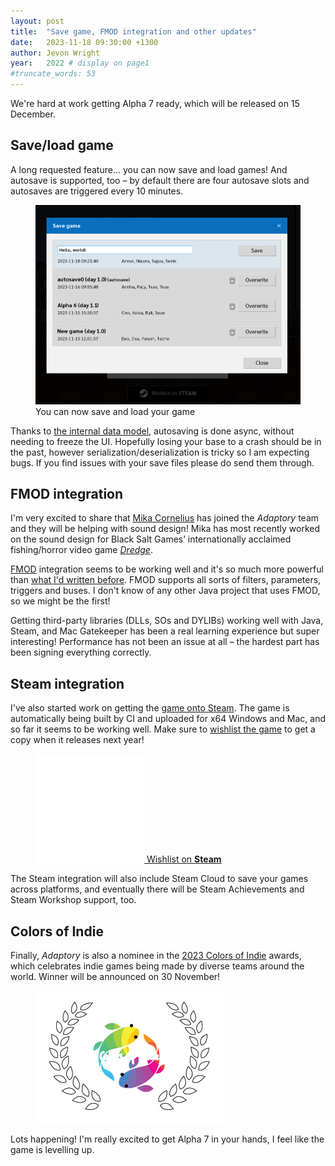 ```yaml
---
layout: post
title:  "Save game, FMOD integration and other updates"
date:   2023-11-18 09:30:00 +1300
author: Jevon Wright
year:   2022 # display on page1
#truncate_words: 53
---
```


We're hard at work getting Alpha 7 ready, which will be released on 15 December.

## Save/load game

A long requested feature... you can now save and load games! And autosave is supported,
too – by default there are four autosave slots and autosaves are triggered every 10 minutes.

<figure class="image">
  <a href="/assets/screenshots/2023-11-18-save-game.png"><img src="/assets/screenshots/2023-11-18-save-game.png"></a>
  <figcaption>You can now save and load your game</figcaption>
</figure>

Thanks to [the internal data model](/2023/06/05/new-data-model),
autosaving is done async, without needing to freeze the UI.
Hopefully losing your base to a crash should be in the past,
however serialization/deserialization is tricky so I am expecting bugs.
If you find issues with your save files please do send them through.

## FMOD integration

I'm very excited to share that [Mika Cornelius](https://mikattemusic.com/) has
joined the _Adaptory_ team and they will be helping with sound design!
Mika has most recently worked on the sound design for Black Salt Games’
internationally acclaimed fishing/horror video game _[Dredge](https://store.steampowered.com/app/1562430/DREDGE/)_.

[FMOD](https://www.fmod.com/) integration seems to be working well
and it's so much more powerful than [what I'd written before](/2022/06/07/spatial-sounds).
FMOD supports all sorts of filters, parameters, triggers and buses.
I don't know of any other Java project that uses FMOD, so we might be the first!

Getting third-party libraries (DLLs, SOs and DYLIBs) working well with
Java, Steam, and Mac Gatekeeper has been a real learning experience but super interesting!
Performance has not been an issue at all – the hardest part has been signing everything correctly.

## Steam integration

I've also started work on getting the [game onto Steam](https://store.steampowered.com/app/2201620/Adaptory/).
The game is automatically being built by CI and uploaded for x64 Windows and Mac, and
so far it seems to be working well. Make sure to [wishlist the game](https://store.steampowered.com/app/2201620/Adaptory/)
to get a copy when it releases next year!

<figure class="image">
  <a href="https://store.steampowered.com/app/2201620/Adaptory/" class="steam-button">
    <img src="/assets/images/steam white@2x.png"> <span>Wishlist on <b>Steam</b></span>
  </a>
</figure>

The Steam integration will also include Steam Cloud to save your games across platforms,
and eventually there will be Steam Achievements and Steam Workshop support, too.

## Colors of Indie

Finally, _Adaptory_ is also a nominee in the [2023 Colors of Indie](https://www.mooneyestudios.com/colorsofindie)
awards, which celebrates indie games being made by diverse teams around the world.
Winner will be announced on 30 November!

<figure class="image">
  <a href="https://www.mooneyestudios.com/colorsofindie"><img src="/assets/screenshots/2023-11-18-colors-of-indie.png" style="max-width:300px;"></a>
</figure>

Lots happening! I'm really excited to get Alpha 7 in your hands, I feel like
the game is levelling up.
